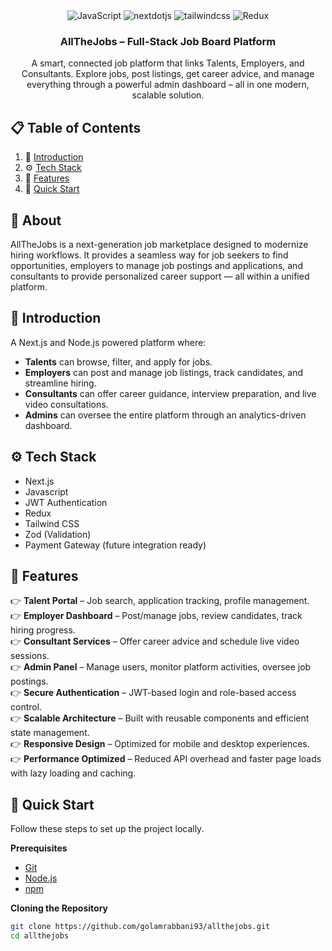 <div align="center">

  <div>
    <img src="https://img.shields.io/badge/-JavaScript-F7DF1E?style=for-the-badge&logo=javascript&logoColor=white" alt="JavaScript" />
    <img src="https://img.shields.io/badge/-Next_JS-black?style=for-the-badge&logoColor=white&logo=nextdotjs&color=000000" alt="nextdotjs" />
    <img src="https://img.shields.io/badge/-Tailwind_CSS-black?style=for-the-badge&logoColor=white&logo=tailwindcss&color=06B6D4" alt="tailwindcss" />
    <img src="https://img.shields.io/badge/-Redux-764ABC?style=for-the-badge&logo=redux&logoColor=white" alt="Redux"/>
    
  </div>

<h3 align="center">AllTheJobs – Full-Stack Job Board Platform</h3>

  <div align="center">
    A smart, connected job platform that links Talents, Employers, and Consultants. Explore jobs, post listings, get career advice, and manage everything through a powerful admin dashboard – all in one modern, scalable solution.
  </div>
</div>

## 📋 <a name="table">Table of Contents</a>

1. 🤖 [Introduction](#introduction)
2. ⚙️ [Tech Stack](#tech-stack)
3. 🔋 [Features](#features)
4. 🤸 [Quick Start](#quick-start)

## 🚨 About

AllTheJobs is a next-generation job marketplace designed to modernize hiring workflows. It provides
a seamless way for job seekers to find opportunities, employers to manage job postings and
applications, and consultants to provide personalized career support — all within a unified
platform.

## <a name="introduction">🤖 Introduction</a>

A Next.js and Node.js powered platform where:

- **Talents** can browse, filter, and apply for jobs.
- **Employers** can post and manage job listings, track candidates, and streamline hiring.
- **Consultants** can offer career guidance, interview preparation, and live video consultations.
- **Admins** can oversee the entire platform through an analytics-driven dashboard.

## <a name="tech-stack">⚙️ Tech Stack</a>

- Next.js
- Javascript
- JWT Authentication
- Redux
- Tailwind CSS
- Zod (Validation)
- Payment Gateway (future integration ready)

## <a name="features">🔋 Features</a>

👉 **Talent Portal** – Job search, application tracking, profile management.  
👉 **Employer Dashboard** – Post/manage jobs, review candidates, track hiring progress.  
👉 **Consultant Services** – Offer career advice and schedule live video sessions.  
👉 **Admin Panel** – Manage users, monitor platform activities, oversee job postings.  
👉 **Secure Authentication** – JWT-based login and role-based access control.  
👉 **Scalable Architecture** – Built with reusable components and efficient state management.  
👉 **Responsive Design** – Optimized for mobile and desktop experiences.  
👉 **Performance Optimized** – Reduced API overhead and faster page loads with lazy loading and
caching.

## <a name="quick-start">🤸 Quick Start</a>

Follow these steps to set up the project locally.

**Prerequisites**

- [Git](https://git-scm.com/)
- [Node.js](https://nodejs.org/en)
- [npm](https://www.npmjs.com/)

**Cloning the Repository**

```bash
git clone https://github.com/golamrabbani93/allthejobs.git
cd allthejobs
```
